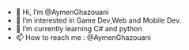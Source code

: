 - 👋 Hi, I’m @AymenGhazouani
- 👀 I’m interested in Game Dev,Web and Mobile Dev.
- 🌱 I’m currently learning C# and python
- 📫 How to reach me : @AymenGhazouani

<!---
AymenGhazouani/AymenGhazouani is a ✨ special ✨ repository because its `README.md` (this file) appears on your GitHub profile.
You can click the Preview link to take a look at your changes.
--->
